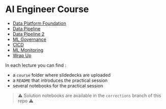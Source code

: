 # AI Engineer Course


- [Data Platform Foundation](./Data_Platform_Foundation/)
- [Data Pipeline](./Data_Pipeline/)
- [Data Pipeline 2](./Data_Pipeline_2/)
- [ML Governance](./ML_Governance/)
- [CICD](./CICD/)
- [ML Monitoring](./ML_Monitoring/)
- [Wrap Up](./Wrap_up/)


In each lecture you can find :
- a `course` folder where slidedecks are uploaded
- a `README` that introduces the practical session
- several notebooks for the practical session

> :warning: Solution notebooks are available in the `corrections` branch of this repo :warning:
